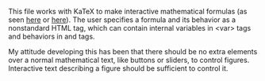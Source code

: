 This file works with KaTeX to make interactive mathematical formulas (as seen [here](web.cecs.pdx.edu/jalt/netsci_supplemental.html) or [here](web.cecs.pdx.edu/jalt/moran.html)). The user specifies a formula and its behavior as a nonstandard <formula> HTML tag, which can contain internal variables in \<var> tags and behaviors in <rule> and <timer> tags.

My attitude developing this has been that there should be no extra elements
over a normal mathematical text, like buttons or sliders, to control figures. Interactive text describing a figure should be sufficient to control it.
